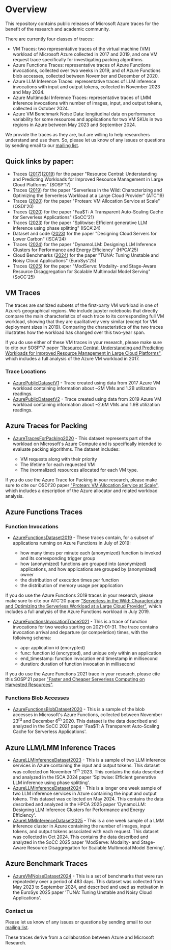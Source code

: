 # Overview

This repository contains public releases of Microsoft Azure traces for the benefit of the research and academic community.

There are currently four classes of traces:

* VM Traces: two representative traces of the virtual machine (VM) workload of Microsoft Azure collected in 2017 and 2019, and one VM request trace specifically for investigating packing algorithms.
* Azure Functions Traces: representative traces of Azure Functions invocations, collected over two weeks in 2019, and of Azure Functions blob accesses, collected between November and December of 2020.
* Azure LLM Inference Traces: representative traces of LLM inference invocations with input and output tokens, collected in November 2023 and May 2024.
* Azure Multimodal Inference Traces: representative traces of LMM inference invocations with number of images, input, and output tokens, collected in October 2024.
* Azure VM Benchmark Noise Data: longitudinal data on performance variability for some resources and applications for two VM SKUs in two regions in Azure between May 2023 and September 2024.

We provide the traces as they are, but are willing to help researchers understand and use them. So, please let us know of any issues or questions by sending email to our  [mailing list](mailto:azurepublicdataset@service.microsoft.com).

## Quick links by paper:

* Traces ([2017](https://github.com/Azure/AzurePublicDataset/blob/master/AzurePublicDatasetV1.md))([2019](https://github.com/Azure/AzurePublicDataset/blob/master/AzurePublicDatasetV2.md)) for the paper "Resource Central: Understanding and Predicting Workloads for Improved Resource Management in Large Cloud Platforms" (SOSP'17)
* Traces ([2019](https://github.com/Azure/AzurePublicDataset/blob/master/AzureFunctionsDataset2019.md)) for the paper "Serverless in the Wild: Characterizing and Optimizing the Serverless Workload at a Large Cloud Provider" (ATC'19)
* Traces ([2020](https://github.com/Azure/AzurePublicDataset/blob/master/AzureTracesForPacking2020.md)) for the paper "Protean: VM Allocation Service at Scale" (OSDI'20)
* Traces ([2020](https://github.com/Azure/AzurePublicDataset/blob/master/AzureFunctionsBlobDataset2020.md)) for the paper "Faa$T: A Transparent Auto-Scaling Cache for Serverless Applications" (SoCC'21)
* Traces ([2023](https://github.com/Azure/AzurePublicDataset/blob/master/AzureLLMInferenceDataset2023.md)) for the paper "Splitwise: Efficient generative LLM inference using phase splitting" (ISCA'24)
* Dataset and code ([2023](AzureGreenSKUFramework2023.md)) for the paper "Designing Cloud Servers for Lower Carbon" (ISCA'24)
* Traces ([2024](https://github.com/Azure/AzurePublicDataset/blob/master/AzureLLMInferenceDataset2024.md)) for the paper "DynamoLLM: Designing LLM Inference Clusters for Performance and Energy Efficiency" (HPCA'25)
* Cloud Benchmarks ([2024](https://github.com/Azure/AzurePublicDataset/blob/master/AzureVMNoiseDataset2024.md)) for the paper "TUNA: Tuning Unstable and Noisy Cloud Applications" (EuroSys'25)
* Traces ([2025](https://github.com/Azure/AzurePublicDataset/blob/master/AzureLLMInferenceDataset2025.md)) for the paper "ModServe: Modality- and Stage-Aware Resource Disaggregation for Scalable Multimodal Model Serving" (SoCC'25)

## VM Traces

The traces are sanitized subsets of the first-party VM workload in one of Azure’s geographical regions.  We include jupyter notebooks that directly compare the main characteristics of each trace to its corresponding full VM workload, showing that they are qualitatively very similar (except for VM deployment sizes in 2019).  Comparing the characteristics of the two traces illustrates how the workload has changed over this two-year span.

If you do use either of these VM traces in your research, please make sure to cite our SOSP’17 paper ["Resource Central: Understanding and Predicting Workloads for Improved Resource Management in Large Cloud Platforms"](https://www.microsoft.com/en-us/research/wp-content/uploads/2017/10/Resource-Central-SOSP17.pdf), which includes a full analysis of the Azure VM workload in 2017.

### Trace Locations

* [AzurePublicDatasetV1](https://github.com/Azure/AzurePublicDataset/blob/master/AzurePublicDatasetV1.md) - Trace created using data from 2017 Azure VM workload containing information about ~2M VMs and 1.2B utilization readings.
* [AzurePublicDatasetV2](https://github.com/Azure/AzurePublicDataset/blob/master/AzurePublicDatasetV2.md) - Trace created using data from 2019 Azure VM workload containing information about ~2.6M VMs and 1.9B utilization readings.

## Azure Traces for Packing

* [AzureTracesForPacking2020](https://github.com/Azure/AzurePublicDataset/blob/master/AzureTracesForPacking2020.md) - This dataset represents part of the workload on Microsoft's Azure Compute and is specifically intended to evaluate packing algorithms. The dataset includes:

  * VM requests along with their priority
  * The lifetime for each requested VM
  * The (normalized) resources allocated for each VM type.

If you do use the Azure Trace for Packing in your research, please make sure to cite our OSDI'20 paper ["Protean: VM Allocation Service at Scale"](https://www.usenix.org/system/files/osdi20-hadary.pdf), which includes a description of the Azure allocator and related workload analysis.


## Azure Functions Traces

### Function Invocations
* [AzureFunctionsDataset2019](https://github.com/Azure/AzurePublicDataset/blob/master/AzureFunctionsDataset2019.md) - These traces contain, for a subset of applications running on Azure Functions in July of 2019:

  * how many times per minute each (anonymized) function is invoked and its corresponding trigger group
  * how (anonymized) functions are grouped into (anonymized) applications, and how applications are grouped by (anonymized) owner
  * the distribution of execution times per function
  * the distribution of memory usage per application

If you do use the Azure Functions 2019 traces in your research, please make sure to cite our ATC'20 paper ["Serverless in the Wild: Characterizing and Optimizing the Serverless Workload at a Large Cloud Provider"](https://www.microsoft.com/en-us/research/uploads/prod/2020/05/serverless-ATC20.pdf), which includes a full analysis of the Azure Functions workload in July 2019.

* [AzureFunctionsInvocationTrace2021](https://github.com/Azure/AzurePublicDataset/blob/master/AzureFunctionsInvocationTrace2021.md) - This is a trace of function invocations for two weeks starting on 2021-01-31. The trace contains invocation arrival and departure (or compeletion) times, with the folloiwng schema:  

  * app: application id (encrypted)
  * func: function id (encrypted), and unique only within an application 
  * end_timestamp: function invocation end timestamp in millisecond
  * duration: duration of function invocation in millisecond


If you do use the Azure Functions 2021 trace in your research, please cite this SOSP'21 paper ["Faster and Cheaper Serverless Computing on Harvested Resources"](https://www.microsoft.com/en-us/research/publication/faster-and-cheaper-serverless-computing-on-harvested-resources/).

### Functions Blob Accesses

* [AzureFunctionsBlobDataset2020](https://github.com/Azure/AzurePublicDataset/blob/master/AzureFunctionsBlobDataset2020.md) - This is a sample of the blob accesses in Microsoft's Azure Functions, collected between November 23<sup>rd</sup> and December 6<sup>th</sup> 2020. This dataset is the data described and analyzed in the SoCC 2021 paper 'Faa$T: A Transparent Auto-Scaling Cache for Serverless Applications'.


## Azure LLM/LMM Inference Traces
* [AzureLLMInferenceDataset2023](https://github.com/Azure/AzurePublicDataset/blob/master/AzureLLMInferenceDataset2023.md) - This is a sample of two LLM inference services in Azure containing the input and output tokens. This dataset was collected on November 11<sup>th</sup> 2023. This contains the data described and analyzed in the ISCA 2024 paper 'Splitwise: Efficient generative LLM inference using phase splitting'.
* [AzureLLMInferenceDataset2024](https://github.com/Azure/AzurePublicDataset/blob/master/AzureLLMInferenceDataset2024.md) - This is a longer one week sample of two LLM inference services in Azure containing the input and output tokens. This dataset was collected on May 2024. This contains the data described and analyzed in the HPCA 2025 paper 'DynamoLLM: Designing LLM Inference Clusters for Performance and Energy Efficiency'.
* [AzureLMMInferenceDataset2025](https://github.com/Azure/AzurePublicDataset/blob/master/AzureLLMInferenceDataset2025.md) - This is a one week sample of a LMM inference cluster in Azure containing the number of images, input tokens, and output tokens associated with each request. This dataset was collected in Oct 2024. This contains the data described and analyzed in the SoCC 2025 paper 'ModServe: Modality- and Stage-Aware Resource Disaggregation for Scalable Multimodal Model Serving'.

## Azure Benchmark Traces
* [AzureVMNoiseDataset2024](https://github.com/Azure/AzurePublicDataset/blob/master/AzureVMNoiseDataset2024.md) - This is a set of benchmarks that were run repeatedely over a period of 483 days. This dataset was collected from May 2023 to September 2024, and described and used as motivation in the EuroSys 2025 paper 'TUNA: Tuning Unstable and Noisy Cloud Applications'.

### Contact us
Please let us know of any issues or questions by sending email to our [mailing list](mailto:azurepublicdataset@service.microsoft.com).

These traces derive from a collaboration between Azure and Microsoft Research.

